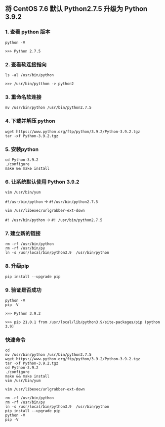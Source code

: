 ## 将 CentOS 7.6 默认 Python2.7.5 升级为 Python 3.9.2

### 1. 查看 python 版本

```
python -V
```

`>>> Python 2.7.5`

### 2. 查看软连接指向

```
ls -al /usr/bin/python
```

`>>> /usr/bin/pytthon -> python2`

### 3. 重命名软连接

```
mv /usr/bin/python /usr/bin/python2.7.5
```

### 4. 下载并解压 python

```
wget https://www.python.org/ftp/python/3.9.2/Python-3.9.2.tgz
tar -xf Python-3.9.2.tgz 
```

### 5. 安装python

```
cd Python-3.9.2
./configure
make && make install
```

### 6. 让系统默认使用 Python 3.9.2

```
vim /usr/bin/yum
```

`#!/usr/bin/python` -> `#!/usr/bin/python2.7.5`

```
vim /usr/libexec/urlgrabber-ext-down
```

`#! /usr/bin/python` -> `#! /usr/bin/python2.7.5`

### 7. 建立新的链接

```
rm -rf /usr/bin/python
rm -rf /usr/bin/py
ln -s /usr/local/bin/python3.9  /usr/bin/python
```
### 8. 升级pip

```
pip install --upgrade pip
```

### 9. 验证是否成功

```
python -V
pip -V
```

`>>> Python 3.9.2`

`>>> pip 21.0.1 from /usr/local/lib/python3.9/site-packages/pip (python 3.9)`



### 快速命令

```
cd
mv /usr/bin/python /usr/bin/python2.7.5
wget https://www.python.org/ftp/python/3.9.2/Python-3.9.2.tgz
tar -xf Python-3.9.2.tgz 
cd Python-3.9.2
./configure
make && make install
vim /usr/bin/yum
```

```
vim /usr/libexec/urlgrabber-ext-down
```

```
rm -rf /usr/bin/python
rm -rf /usr/bin/py
ln -s /usr/local/bin/python3.9  /usr/bin/python
pip install --upgrade pip
python -V
pip -V
```
